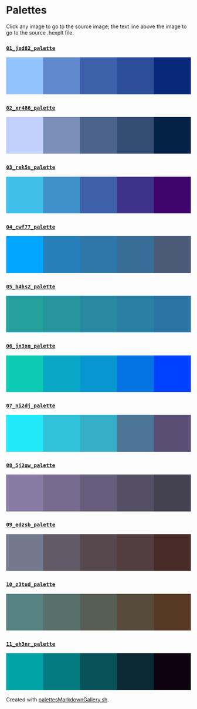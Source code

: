 # Palettes

Click any image to go to the source image; the text line above the image to go to the source .hexplt file.

### [`01_jxd82_palette`](01_jxd82_palette.hexplt)

[ ![01_jxd82_palette.png](01_jxd82_palette.png) ](01_jxd82_palette.png)

### [`02_xr486_palette`](02_xr486_palette.hexplt)

[ ![02_xr486_palette.png](02_xr486_palette.png) ](02_xr486_palette.png)

### [`03_rek5s_palette`](03_rek5s_palette.hexplt)

[ ![03_rek5s_palette.png](03_rek5s_palette.png) ](03_rek5s_palette.png)

### [`04_cwf77_palette`](04_cwf77_palette.hexplt)

[ ![04_cwf77_palette.png](04_cwf77_palette.png) ](04_cwf77_palette.png)

### [`05_b4hs2_palette`](05_b4hs2_palette.hexplt)

[ ![05_b4hs2_palette.png](05_b4hs2_palette.png) ](05_b4hs2_palette.png)

### [`06_jn3xq_palette`](06_jn3xq_palette.hexplt)

[ ![06_jn3xq_palette.png](06_jn3xq_palette.png) ](06_jn3xq_palette.png)

### [`07_ni2dj_palette`](07_ni2dj_palette.hexplt)

[ ![07_ni2dj_palette.png](07_ni2dj_palette.png) ](07_ni2dj_palette.png)

### [`08_5j2qw_palette`](08_5j2qw_palette.hexplt)

[ ![08_5j2qw_palette.png](08_5j2qw_palette.png) ](08_5j2qw_palette.png)

### [`09_edzsb_palette`](09_edzsb_palette.hexplt)

[ ![09_edzsb_palette.png](09_edzsb_palette.png) ](09_edzsb_palette.png)

### [`10_z3tud_palette`](10_z3tud_palette.hexplt)

[ ![10_z3tud_palette.png](10_z3tud_palette.png) ](10_z3tud_palette.png)

### [`11_eh3nr_palette`](11_eh3nr_palette.hexplt)

[ ![11_eh3nr_palette.png](11_eh3nr_palette.png) ](11_eh3nr_palette.png)

Created with [palettesMarkdownGallery.sh](https://github.com/earthbound19/_ebDev/blob/master/scripts/imgAndVideo/palettesMarkdownGallery.sh).